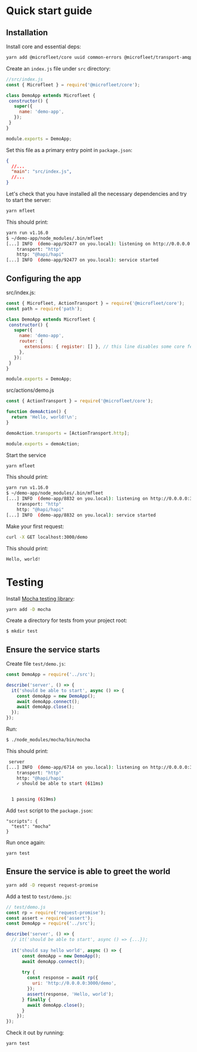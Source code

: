 # Quick start guide

## Installation
Install core and essential deps:
```sh
yarn add @microfleet/core uuid common-errors @microfleet/transport-amqp @microfleet/validation @hapi/hapi
```

Create an `index.js` file under `src` directory:
```js
//src/index.js
const { Microfleet } = require('@microfleet/core');

class DemoApp extends Microfleet {
 constructor() {
   super({
     name: 'demo-app',
   });
 }
}

module.exports = DemoApp;
```

Set this file as a primary entry point in `package.json`:
```json
{
  //...
  "main": "src/index.js",
  //...
}
```

Let's check that you have installed all the necessary dependencies and try to start the server:

```sh
yarn mfleet
```

This should print:
```sh
yarn run v1.16.0
$ ~/demo-app/node_modules/.bin/mfleet
[...] INFO  (demo-app/92477 on you.local): listening on http://0.0.0.0:3000
    transport: "http"
    http: "@hapi/hapi"
[...] INFO  (demo-app/92477 on you.local): service started
```

## Configuring the app

src/index.js:
```js
const { Microfleet, ActionTransport } = require('@microfleet/core');
const path = require('path');

class DemoApp extends Microfleet {
 constructor() {
   super({
     name: 'demo-app',
     router: {
       extensions: { register: [] }, // this line disables some core features that we don't need yet
     },
   });
 }
}

module.exports = DemoApp;
```

src/actions/demo.js
```js
const { ActionTransport } = require('@microfleet/core');

function demoAction() {
  return 'Hello, world!\n';
}

demoAction.transports = [ActionTransport.http];

module.exports = demoAction;
```

Start the service
```sh
yarn mfleet
```

This should print:
```sh
yarn run v1.16.0
$ ~/demo-app/node_modules/.bin/mfleet
[...] INFO  (demo-app/8832 on you.local): listening on http://0.0.0.0:3000
    transport: "http"
    http: "@hapi/hapi"
[...] INFO  (demo-app/8832 on you.local): service started
```

Make your first request:
```sh
curl -X GET localhost:3000/demo
```
This should print:
```
Hello, world!
```

# Testing
Install [Mocha testing library](https://mochajs.org):
```sh
yarn add -D mocha
```

Create a directory for tests from your project root:
```sh
$ mkdir test
```

## Ensure the service starts

Create file `test/demo.js`:
```js
const DemoApp = require('../src');

describe('server', () => {
  it('should be able to start', async () => {
    const demoApp = new DemoApp();
    await demoApp.connect();
    await demoApp.close();
  });
});
```

Run:
```sh
$ ./node_modules/mocha/bin/mocha
```

This should print:
```sh
 server
[...] INFO  (demo-app/6714 on you.local): listening on http://0.0.0.0:3000
    transport: "http"
    http: "@hapi/hapi"
    ✓ should be able to start (611ms)


  1 passing (619ms)
```

Add `test` script to the `package.json`:
```
"scripts": {
  "test": "mocha"
}
```

Run once again:
```sh
yarn test
```

## Ensure the service is able to greet the world

```sh
yarn add -D request request-promise
```

Add a test to `test/demo.js`:
```js
// test/demo.js
const rp = require('request-promise');
const assert = require('assert');
const DemoApp = require('../src'); 

describe('server', () => {
  // it('should be able to start', async () => {...}); 
  
  it('should say hello world', async () => {
      const demoApp = new DemoApp();
      await demoApp.connect();
  
      try {
        const response = await rp({
          uri: 'http://0.0.0.0:3000/demo',
        });
        assert(response, 'Hello, world');
      } finally {
        await demoApp.close();
      }
    });
});
```

Check it out by running:
```sh
yarn test
```

